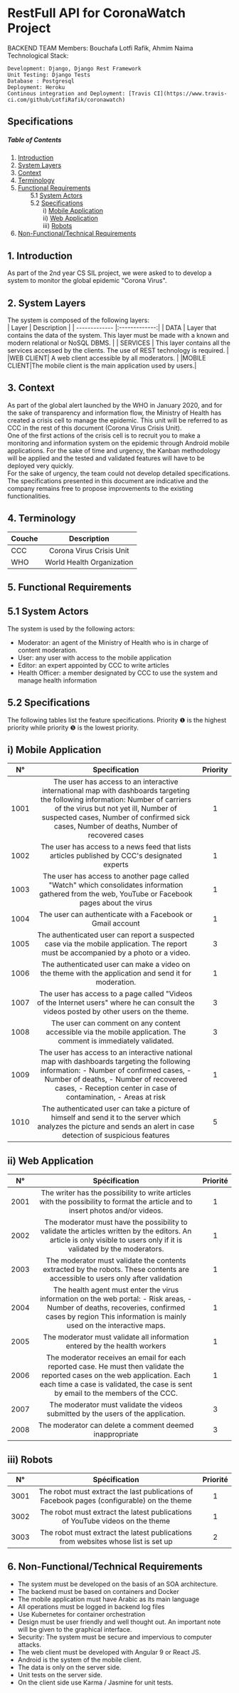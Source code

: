 # RestFull API for CoronaWatch Project
BACKEND TEAM Members: Bouchafa Lotfi Rafik, Ahmim Naima  
Technological Stack:

    Development: Django, Django Rest Framework  
    Unit Testing: Django Tests   
    Database : Postgresql   
    Deployment: Heroku  
    Continous integration and Deployment: [Travis CI](https://www.travis-ci.com/github/LotfiRafik/coronawatch)
## Specifications
##### Table of Contents  

1. [Introduction](#intro)  
2. [System Layers](#sysl)  
3. [Context](#ctx)  
4. [Terminology](#term)  
5. [Functional Requirements](#fr)  
  5.1 [System Actors](#sysa)  
  5.2 [Specifications](#spec)  
    i) [Mobile Application](#mobileapp)  
    ii) [Web Application](#webapp)  
    iii) [Robots](#robots)  
6. [Non-Functional/Technical Requirements](#tr)  

## <a name="intro"/>1. Introduction  
As part of the 2nd year CS SIL project, we were asked to to develop a system to monitor the global epidemic "Corona Virus".

## <a name="sysl"/>2. System Layers  
The system is composed of the following layers:  
| Layer        | Description   |
| ------------- |:-------------:|
| DATA     | Layer that contains the data of the system. This layer must be made with a known and modern relational or NoSQL DBMS. |
| SERVICES      | This layer contains all the services accessed by the clients. The use of REST technology is required.      |
|WEB CLIENT| A web client accessible by all moderators.    |
|MOBILE CLIENT|The mobile client is the main application used by users.|

## <a name="ctx"/>3. Context    
As part of the global alert launched by the WHO in January 2020, and for the sake of transparency and information flow, the Ministry of Health has created a crisis cell to manage the epidemic. This unit will be referred to as CCC in the rest of this document (Corona Virus Crisis Unit).  
One of the first actions of the crisis cell is to recruit you to make a monitoring and information system on the epidemic through Android mobile applications. For the sake of time and urgency, the Kanban methodology will be applied and the tested and validated features will have to be deployed very quickly.  
For the sake of urgency, the team could not develop detailed specifications. The specifications presented in this document are indicative and the company remains free to propose improvements to the existing functionalities.  

## <a name="term"/>4. Terminology  
| Couche        | Description   |
| ------------- |:-------------:|
| CCC     | Corona Virus Crisis Unit |
| WHO      | World Health Organization |

## <a name="fr"/>5. Functional Requirements 
## <a name="sysa"/>5.1 System Actors
The system is used by the following actors:    
* Moderator: an agent of the Ministry of Health who is in charge of content moderation.  
* User: any user with access to the mobile application 
* Editor: an expert appointed by CCC to write articles  
* Health Officer: a member designated by CCC to use the system and manage health information  

## <a name="spec"/>5.2 Specifications  
The following tables list the feature specifications. Priority ❶ is the highest priority while priority ❺ is the lowest priority.
## <a name="mobileapp"/>i) Mobile Application
| N°        | Specification   | Priority   |
| ------------- |:-------------:|:-------------:|
| 1001     | The user has access to an interactive international map with dashboards targeting the following information: Number of carriers of the virus but not yet ill, Number of suspected cases, Number of confirmed sick cases, Number of deaths, Number of recovered cases | 1   |
| 1002      | The user has access to a news feed that lists articles published by CCC's designated experts  | 1   |
| 1003  | The user has access to another page called "Watch" which consolidates information gathered from the web, YouTube or Facebook pages about the virus     | 1   |
| 1004      | The user can authenticate with a Facebook or Gmail account   | 1   |
| 1005      | The authenticated user can report a suspected case via the mobile application. The report must be accompanied by a photo or a video.   | 3   |
| 1006      | The authenticated user can make a video on the theme with the application and send it for moderation.   | 1   |
| 1007      | The user has access to a page called "Videos of the Internet users" where he can consult the videos posted by other users on the theme.   | 3   |
| 1008      | The user can comment on any content accessible via the mobile application. The comment is immediately validated.  | 3   |
| 1009      | The user has access to an interactive national map with dashboards targeting the following information: - Number of confirmed cases, - Number of deaths, - Number of recovered cases, - Reception center in case of contamination, - Areas at risk   | 1   |
| 1010     | The authenticated user can take a picture of himself and send it to the server which analyzes the picture and sends an alert in case detection of suspicious features   | 5   |

## <a name="webapp"/>ii) Web Application
| N°        | Spécification   | Priorité   |
| ------------- |:-------------:|:-------------:|
| 2001      | The writer has the possibility to write articles with the possibility to format the article and to insert photos and/or videos.   | 1   |
| 2002      | The moderator must have the possibility to validate the articles written by the editors. An article is only visible to users only if it is validated by the moderators.   | 1   |
| 2003      | The moderator must validate the contents extracted by the robots. These contents are accessible to users only after validation | 1   |
| 2004      | The health agent must enter the virus information on the web portal: - Risk areas, - Number of deaths, recoveries, confirmed cases by region This information is mainly used on the interactive maps.    | 1   |
| 2005      | The moderator must validate all information entered by the health workers    | 1   |
| 2006      | The moderator receives an email for each reported case. He must then validate the reported cases on the web application. Each each time a case is validated, the case is sent by email to the members of the CCC.    | 1   |
| 2007      | The moderator must validate the videos submitted by the users of the application.    | 3  |
| 2008      | The moderator can delete a comment deemed inappropriate    | 3   |

## <a name="robots"/>iii) Robots  
| N°        | Spécification   | Priorité   |
| ------------- |:-------------:|:-------------:|
| 3001      | The robot must extract the last publications of Facebook pages (configurable) on the theme    | 1   |
| 3002      | The robot must extract the latest publications of YouTube videos on the theme    | 1   |
| 3003      | The robot must extract the latest publications from websites whose list is set up    | 2   |  

## <a name="tr"/>6. Non-Functional/Technical Requirements  
* The system must be developed on the basis of an SOA architecture.
* The backend must be based on containers and Docker
* The mobile application must have Arabic as its main language
* All operations must be logged in backend log files
* Use Kubernetes for container orchestration
* Design must be user friendly and well thought out. An important note will be given to the graphical interface.
* Security: The system must be secure and impervious to computer attacks.
* The web client must be developed with Angular 9 or React JS.
* Android is the system of the mobile client.
* The data is only on the server side.
* Unit tests on the server side.
* On the client side use Karma / Jasmine for unit tests.
